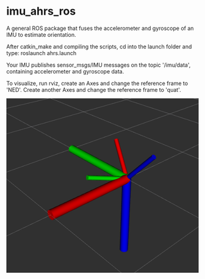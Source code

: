 # imu_ahrs_ros
A general ROS package that fuses the accelerometer and gyroscope of an IMU to estimate orientation. 

After catkin_make and compiling the scripts, cd into the launch folder and type:
roslaunch ahrs.launch  

Your IMU publishes sensor_msgs/IMU messages on the topic '/imu/data', containing accelerometer and gyroscope data.

To visualize, run rviz, create an Axes and change the reference frame to 'NED'. Create another Axes and change the reference frame to 'quat'.

![GitHub Logo](/results/screencap.png)
